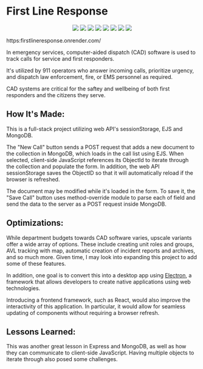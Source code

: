 # First Line Response

<p align="center">
    <img src="https://img.shields.io/static/v1?label=|&message=HTML5&color=a33550&style=plastic&logo=html5"/>
    <img src="https://img.shields.io/static/v1?label=|&message=CSS3&color=a33550&style=plastic&logo=css3"/>
<!--     <img src="https://img.shields.io/static/v1?label=|&message=SASS&color=2b625f&style=plastic&logo=sass"/> -->
<!--     <img src="https://img.shields.io/static/v1?label=|&message=BOOTSTRAP&color=316c5e&style=plastic&logo=bootstrap"/> -->
    <img src="https://img.shields.io/static/v1?label=|&message=JAVASCRIPT&color=35a34d&style=plastic&logo=javascript"/>
    <img src="https://img.shields.io/static/v1?label=|&message=NODE.JS&color=35a34d&style=plastic&logo=node.js"/>
    <img src="https://img.shields.io/static/v1?label=|&message=EXPRESS&color=35a34d&style=plastic&logo=express"/>
    <img src="https://img.shields.io/static/v1?label=|&message=EJS&color=35a34d&style=plastic&logo=ejs"/>
    <!-- <img src="https://img.shields.io/static/v1?label=|&message=REACT.JS&color=35a34d&style=plastic&logo=react"/> -->
    <!-- <img src="https://img.shields.io/static/v1?label=|&message=REACT.NATIVE&color=35a34d&style=plastic&logo=react"/> -->
<!--     <img src="https://img.shields.io/static/v1?label=|&message=TYPESCRIPT&color=4a935c&style=plastic&logo=typescript"/> -->
<!--     <img src="https://img.shields.io/static/v1?label=|&message=PYTHON&color=52985b&style=plastic&logo=python"/> -->
<!--     <img src="https://img.shields.io/static/v1?label=|&message=JAVA&color=cdf998&style=plastic&logo=java"/> -->
<!--     <img src="https://img.shields.io/static/v1?label=|&message=SOLIDITY&color=8fbc56&style=plastic&logo=solidity"/> -->
<!--     <img src="https://img.shields.io/static/v1?label=|&message=SELENIUM&color=cdf998&style=plastic&logo=selenium"/> -->
<!--     <img src="https://img.shields.io/static/v1?label=|&message=AWS&color=98bf53&style=plastic&logo=amazon"/> -->
<!--     <img src="https://img.shields.io/static/v1?label=|&message=WORDPRESS&color=cdd148&style=plastic&logo=wordpress"/> -->
<!--     <img src="https://img.shields.io/static/v1?label=|&message=ADOBE&color=98bf53&style=plastic&logo=adobe"/> -->
    <img src="https://img.shields.io/static/v1?label=|&message=MONGO-DB&color=359ba3&style=plastic&logo=mongodb"/>
<!--     <img src="https://img.shields.io/static/v1?label=|&message=WEBPACK&color=bbb111&style=plastic&logo=webpack"/> -->
<!--     <img src="https://img.shields.io/static/v1?label=|&message=LINUX&color=bbb111&style=plastic&logo=linux"/> -->
    <img src="https://img.shields.io/static/v1?label=|&message=GIT&color=359ba3&style=plastic&logo=git"/>
<!--     <img src="https://img.shields.io/static/v1?label=|&message=FIREBASE&color=cbb148&style=plastic&logo=firebase"/> -->
</p>

https:firstlineresponse.onrender.com/

In emergency services, computer-aided dispatch (CAD) software is used to track calls for service and first responders.

It's utilized by 911 operators who answer incoming calls, prioritize urgency, and dispatch law enforcement, fire, or EMS personnel as required.

CAD systems are critical for the saftey and wellbeing of both first responders and the citizens they serve.

## How It's Made:

This is a full-stack project utilizing web API's sessionStorage, EJS and MongoDB.

The "New Call" button sends a POST request that adds a new document to the collection in MongoDB, which loads in the call list using EJS. When selected, client-side JavaScript references its ObjectId to iterate through the collection and populate the form. In addition, the web API sessionStorage saves the ObjectID so that it will automatically reload if the browser is refreshed.

The document may be modified while it's loaded in the form. To save it, the "Save Call" button uses method-override module to parse each of field and send the data to the server as a POST request inside MongoDB.

## Optimizations:

While department budgets towards CAD software varies, upscale variants offer a wide array of options. These include creating unit roles and groups, AVL tracking with map, automatic creation of incident reports and archives, and so much more. Given time, I may look into expanding this project to add some of these features.

In addition, one goal is to convert this into a desktop app using <a href="https://www.electronjs.org/">Electron</a>, a framework that allows developers to create native applications using web technologies.

Introducing a frontend framework, such as React, would also improve the interactivity of this application. In particular, it would allow for seamless updating of components without requiring a browser refresh.

## Lessons Learned:

This was another great lesson in Express and MongoDB, as well as how they can communicate to client-side JavaScript. Having multiple objects to iterate through also posed some challenges. 